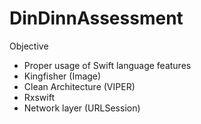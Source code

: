 # DinDinnAssessment

Objective 
- Proper usage of Swift language features
- Kingfisher (Image)
- Clean Architecture (VIPER)
- Rxswift
- Network layer (URLSession)
